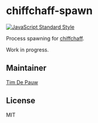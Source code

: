 # chiffchaff-spawn

<!-- [![npm](https://img.shields.io/npm/v/chiffchaff-spawn.svg)](https://www.npmjs.com/package/chiffchaff-spawn) [![Dependencies](https://img.shields.io/david/zentrick/chiffchaff-spawn.svg)](https://david-dm.org/zentrick/chiffchaff-spawn) [![Build Status](https://img.shields.io/travis/zentrick/chiffchaff-spawn.svg)](https://travis-ci.org/zentrick/chiffchaff-spawn) [![Coverage Status](https://img.shields.io/coveralls/zentrick/chiffchaff-spawn.svg)](https://coveralls.io/r/zentrick/chiffchaff-spawn) -->

[![JavaScript Standard Style](https://img.shields.io/badge/code%20style-standard-brightgreen.svg)](https://github.com/feross/standard)

Process spawning for [chiffchaff](https://github.com/zentrick/chiffchaff).

Work in progress.

## Maintainer

[Tim De Pauw](https://github.com/timdp)

## License

MIT
